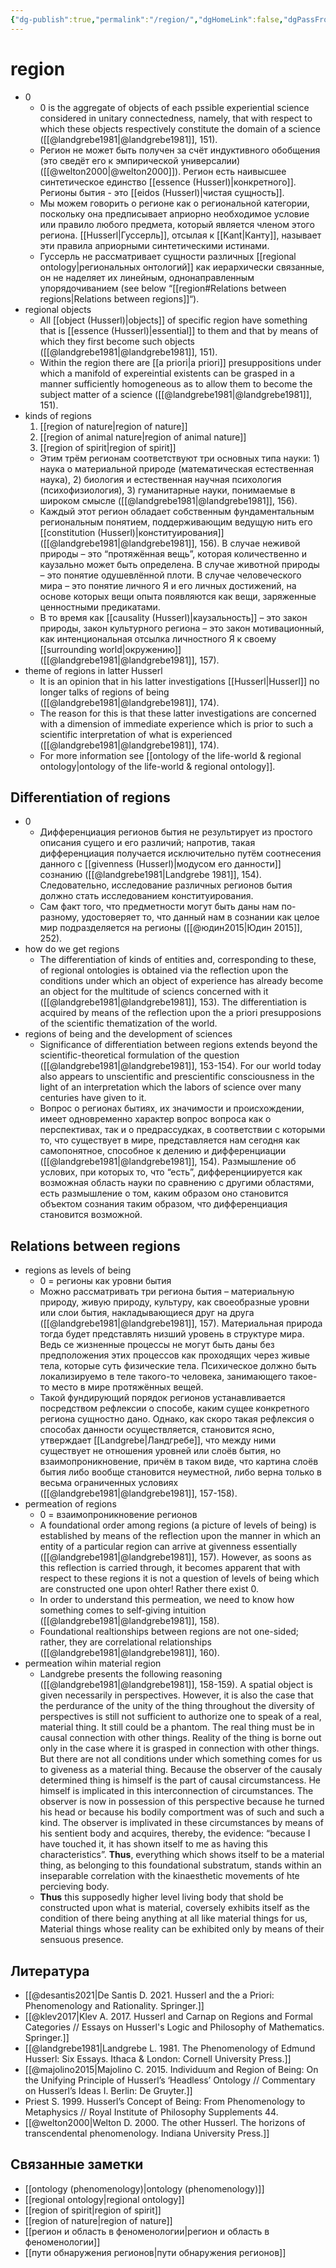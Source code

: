 ```yaml
---
{"dg-publish":true,"permalink":"/region/","dgHomeLink":false,"dgPassFrontmatter":false}
---
```


# region
- 0
	- 0 is the aggregate of objects of each pssible experiential science considered in unitary connectedness, namely, that with respect to which these objects respectively constitute the domain of a science ([[@landgrebe1981|@landgrebe1981]], 151).
	- Регион не может быть получен за счёт индуктивного обобщения (это сведёт его к эмпирической универсалии) ([[@welton2000|@welton2000]]). Регион есть наивысшее синтетическое единство [[essence (Husserl)|конкретного]]. Регионы бытия - это [[eidos (Husserl)|чистая сущность]].
	- Мы можем говорить о регионе как о региональной категории, поскольку она предписывает априорно необходимое условие или правило любого предмета, который является членом этого региона. [[Husserl|Гуссерль]], отсылая к [[Kant|Канту]], называет эти правила априорными синтетическими истинами.
	- Гуссерль не рассматривает сущности различных [[regional ontology|региональных онтологий]] как иерархически связанные, он не наделяет их линейным, однонаправленным упорядочиванием (see below “[[region#Relations between regions|Relations between regions]]“).
- regional objects
	- All [[object (Husserl)|objects]] of specific region have something that is [[essence (Husserl)|essential]] to them and that by means of which they first become such objects ([[@landgrebe1981|@landgrebe1981]], 151).
	- Within the region there are [[a priori|a priori]] presuppositions under which a manifold of expereintial existents can be grasped in a manner sufficiently homogeneous as to allow them to become the subject matter of a science ([[@landgrebe1981|@landgrebe1981]], 151).
- kinds of regions
	1. [[region of nature|region of nature]]
	2. [[region of animal nature|region of animal nature]] 
	3. [[region of spirit|region of spirit]]
	- Этим трём регионам соответствуют три основных типа науки: 1) наука о материальной природе (математическая естественная наука), 2) биология и естественная научная психология (психофизиология), 3) гуманитарные науки, понимаемые в широком смысле ([[@landgrebe1981|@landgrebe1981]], 156). 
	- Каждый этот регион обладает собственным фундаментальным региональным понятием, поддерживающим ведущую нить его [[constitution (Husserl)|конституирования]] ([[@landgrebe1981|@landgrebe1981]], 156). В случае неживой природы – это “протяжённая вещь”, которая количественно и каузально может быть определена. В случае животной природы – это понятие одушевлённой плоти. В случае человеческого мира – это понятие личного Я и его личных достижений, на основе которых вещи опыта появляются как вещи, заряженные ценностными предикатами.
	- В то время как [[causality (Husserl)|каузальность]] – это закон природы, закон культурного региона – это закон мотивационный, как интенциональная отсылка личностного Я к своему [[surrounding world|окружению]] ([[@landgrebe1981|@landgrebe1981]], 157).
- theme of regions in latter Husserl
	- It is an opinion that in his latter investigations [[Husserl|Husserl]] no longer talks of regions of being ([[@landgrebe1981|@landgrebe1981]], 174).
	- The reason for this is that these latter investigations are concerned with a dimension of immediate experience which is prior to such a scientific interpretation of what is experienced ([[@landgrebe1981|@landgrebe1981]], 174).
	- For more information see [[ontology of the life-world & regional ontology|ontology of the life-world & regional ontology]].

## Differentiation of regions
- 0
	- Дифференциация регионов бытия не результирует из простого описания сущего и его различий; напротив, такая дифференциация получается исключительно путём соотнесения данного с [[givenness (Husserl)|модусом его данности]] сознанию ([[@landgrebe1981|Landgrebe 1981]], 154). Следовательно, исследование различных регионов бытия должно стать исследованием конституирования.
	- Сам факт того, что предметности могут быть даны нам по-разному, удостоверяет то, что данный нам в сознании как целое мир подразделяется на регионы ([[@юдин2015|Юдин 2015]], 252).
- how do we get regions
	- The differentiation of kinds of entities and, corresponding to these, of regional ontologies is obtained via the reflection upon the conditions under which an object of experience has already become an object for the multitude of sciencs concerned with it ([[@landgrebe1981|@landgrebe1981]], 153). The differentiation is acquired by means of the reflection upon the a priori presupposions of the scientific thematization of the world.
- regions of being and the development of sciences
	- Significance of differentiation between regions extends beyond the scientific-theoretical formulation of the question ([[@landgrebe1981|@landgrebe1981]], 153-154). For our world today also appears to unscientific and prescientific consciousness in the light of an interpretation which the labors of science over many centuries have given to it. 
	- Вопрос о регионах бытиях, их значимости и происхождении, имеет одновременно характер вопрос вопроса как о перспективах, так и о предрассудках, в соответствии с которыми то, что существует в мире, представляется нам сегодня как самопонятное, способное к делению и дифференциации ([[@landgrebe1981|@landgrebe1981]], 154). Размышление об услових, при которых то, что “есть”, дифференциируется как возможная область науки по сравнению с другими областями, есть размышление о том, каким образом оно становится объектом сознания таким образом, что дифференциация становится возможной.

## Relations between regions
- regions as levels of being
	- 0 = регионы как уровни бытия
	- Можно рассматривать три региона бытия – материальную природу, живую природу, культуру, как своеобразные уровни или слои бытия, накладывающиеся друг на друга ([[@landgrebe1981|@landgrebe1981]], 157). Материальная природа тогда будет представлять низший уровень в структуре мира. Ведь се жизненные процессы не могут быть даны без предположения этих процессов как проходящих через живые тела, которые суть физические тела. Психическое должно быть локализируемо в теле такого-то человека, занимающего такое-то место в мире протяжённых вещей.
	- Такой фундирующий порядок регионов устанавливается посредством рефлексии о способе, каким сущее конкретного региона сущностно дано. Однако, как скоро такая рефлексия о способах данности осуществляется, становится ясно, утверждает [[Landgrebe|Ландгребе]], что между ними существует не отношения уровней или слоёв бытия, но взаимопроникновение, причём в таком виде, что картина слоёв бытия либо вообще становится неуместной, либо верна только в весьма ограниченных условиях ([[@landgrebe1981|@landgrebe1981]], 157-158).
- permeation of regions
	- 0 = взаимопроникновение регионов
	- A foundational order among regions (a picture of levels of being) is established by means of the reflection upon the manner in which an entity of a particular region can arrive at givenness essentially ([[@landgrebe1981|@landgrebe1981]], 157). However, as soons as this reflection is carried through, it becomes apparent that with respect to these regions it is not a question of levels of being which are constructed one upon ohter! Rather there exist 0.
	- In order to understand this permeation, we need to know how something comes to self-giving intuition ([[@landgrebe1981|@landgrebe1981]], 158).
	- Foundational realtionships between regions are not one-sided; rather, they are correlational relationships ([[@landgrebe1981|@landgrebe1981]], 160).
- permeation wihin material region
	- Landgrebe presents the following reasoning ([[@landgrebe1981|@landgrebe1981]], 158-159). A spatial object is given necessarily in perspectives. However, it is also the case that the perdurance of the unity of the thing throughout the diversity of perspectives is still not sufficient to authorize one to speak of a real, material thing. It still could be a phantom. The real thing must be in causal connection with other things. Reality of the thing is borne out only in the case where it is grasped in connection with other things. But there are not all conditions under which something comes for us to giveness as a material thing. Because the observer of the causaly determined thing is himself is the part of causal circumstancess. He himself is implicated in this interconnection of circumstances. The observer is now in possession of this perspective because he turned his head or because his bodily comportment was of such and such a kind. The observer is implivated in these circumstances by means of his sentient body and acquires, thereby, the evidence: “because I have touched it, it has shown itself to me as having this characteristics”. **Thus**, everything which shows itself to be a material thing, as belonging to this foundational substratum, stands within an inseparable correlation with the kinaesthetic movements of hte percieving body.
	- **Thus** this supposedly higher level living body that shold be constructed upon what is material, coversely exhibits itself as the condition of there being anything at all like material things for us, Material things whose reality can be exhibited only by means of their sensuous presence.

## Литература
- [[@desantis2021|De Santis D. 2021. Husserl and the a Priori: Phenomenology and Rationality. Springer.]]
- [[@klev2017|Klev A. 2017. Husserl and Carnap on Regions and Formal Categories // Essays on Husserl's Logic and Philosophy of Mathematics. Springer.]]
- [[@landgrebe1981|Landgrebe L. 1981. The Phenomenology of Edmund Husserl: Six Essays. Ithaca & London: Cornell University Press.]]
- [[@majolino2015|Majolino C. 2015. Individuum and Region of Being: On the Unifying Principle of Husserl’s ‘Headless’ Ontology // Commentary on Husserl’s Ideas I. Berlin: De Gruyter.]]
- Priest S. 1999. Husserl’s Concept of Being: From Phenomenology to Metaphysics // Royal Institute of Philosophy Supplements 44.
- [[@welton2000|Welton D. 2000. The other Husserl. The horizons of transcendental phenomenology. Indiana University Press.]]




## Связанные заметки
- [[ontology (phenomenology)|ontology (phenomenology)]]
- [[regional ontology|regional ontology]]
- [[region of spirit|region of spirit]]
- [[region of nature|region of nature]]
- [[регион и область в феноменологии|регион и область в феноменологии]]
- [[пути обнаружения регионов|пути обнаружения регионов]]

